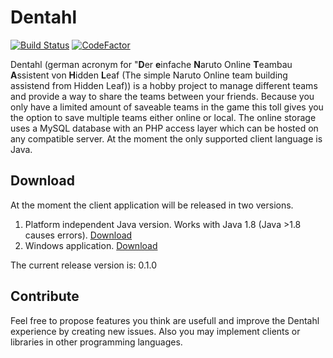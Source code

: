 # Dentahl

[![Build Status](https://travis-ci.org/Clayn/dentahl.svg?branch=master)](https://travis-ci.org/Clayn/dentahl) [![CodeFactor](https://www.codefactor.io/repository/github/clayn/dentahl/badge)](https://www.codefactor.io/repository/github/clayn/dentahl)

Dentahl (german acronym for "**D**er **e**infache **N**aruto Online **T**eambau **A**ssistent von **H**idden **L**eaf (The simple Naruto Online team building assistend from Hidden Leaf)) is a hobby project to manage different teams and provide a way to share the teams between your friends. 
Because you only have a limited amount of saveable teams in the game this toll gives you the option to save multiple teams either online or local. 
The online storage uses a MySQL database with an PHP access layer which can be hosted on any compatible server. 
At the moment the only supported client language is Java.

## Download
At the moment the client application will be released in two versions.

 1. Platform independent Java version. Works with Java 1.8 (Java >1.8 causes errors). [Download](https://github.com/Clayn/dentahl/releases/download/v0.1.0/Dentahl4J-0.1.0.jar)
 2. Windows application. [Download](https://github.com/Clayn/dentahl/releases/download/v0.1.0/Dentahl4J-0.1.0.zip)

The current release version is: 0.1.0

## Contribute
Feel free to propose features you think are usefull and improve the Dentahl experience by creating new issues.
Also you may implement clients or libraries in other programming languages. 
<!--stackedit_data:
eyJoaXN0b3J5IjpbLTE1NzE2OTkzNjksLTEwMzkyNzkwLDgwMT
E3MzE1MV19
-->